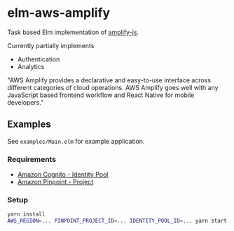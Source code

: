 # elm-aws-amplify

Task based Elm implementation of [amplify-js](https://github.com/aws-amplify/amplify-js).

Currently partially implements

- Authentication
- Analytics

"AWS Amplify provides a declarative and easy-to-use interface across different categories of cloud operations. AWS Amplify goes well with any JavaScript based frontend workflow and React Native for mobile developers."

## Examples

See `examples/Main.elm` for example application.

### Requirements

- [Amazon Cognito - Identity Pool](https://docs.aws.amazon.com/cognito/latest/developerguide/cognito-identity.html)
- [Amazon Pinpoint - Project](https://docs.aws.amazon.com/pinpoint/latest/userguide/gettingstarted.html)

### Setup

```bash
yarn install
AWS_REGION=... PINPOINT_PROJECT_ID=... IDENTITY_POOL_ID=... yarn start
```
